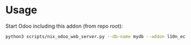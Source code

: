 # Usage

Start Odoo including this addon (from repo root):

```bash
python3 scripts/nix_odoo_web_server.py --db-name mydb --addon l10n_ec
```
